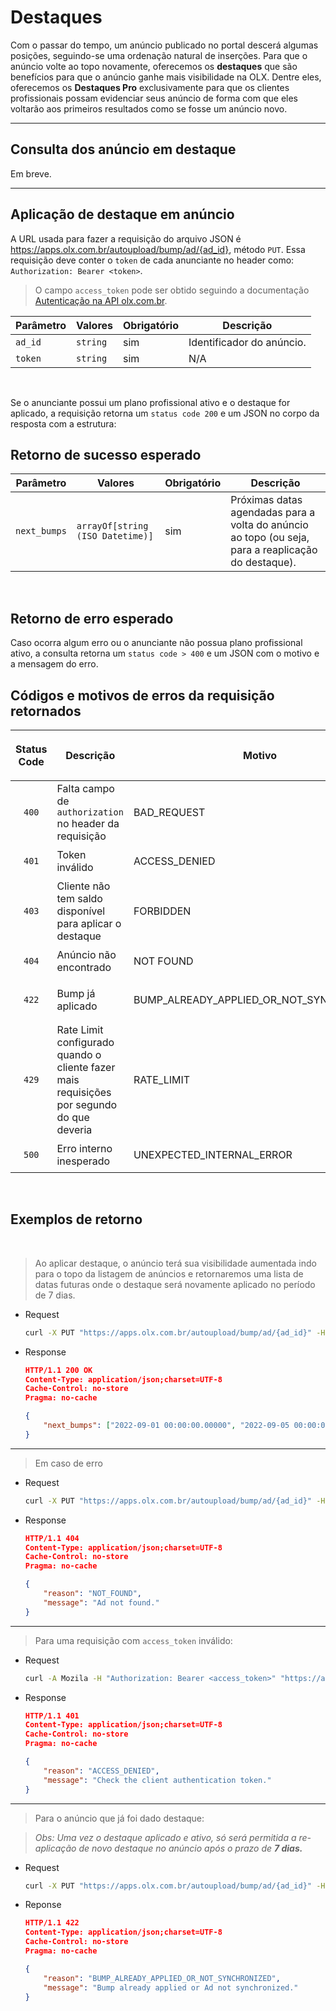 # Destaques

Com o passar do tempo, um anúncio publicado no portal descerá algumas posições, seguindo-se uma ordenação natural de inserções. Para que o anúncio volte ao topo novamente, oferecemos os **destaques** que são benefícios para que o anúncio ganhe mais visibilidade na OLX. Dentre eles, oferecemos os **Destaques Pro** exclusivamente para que os clientes profissionais possam evidenciar seus anúncio de forma com que eles voltarão aos primeiros resultados como se fosse um anúncio novo.

---
## Consulta dos anúncio em destaque

Em breve. 

---
## Aplicação de destaque em anúncio

A URL usada para fazer a requisição do arquivo JSON é https://apps.olx.com.br/autoupload/bump/ad/{ad_id}, método `PUT`. Essa requisição deve conter o `token` de cada anunciante no header como: `Authorization: Bearer <token>`.

> O campo `access_token` pode ser obtido seguindo a documentação [Autenticação na API olx.com.br](oauth.md).

| Parâmetro | Valores | Obrigatório | Descrição  |
|-----------|---------|-------------|------------|
| `ad_id` | `string` | sim | Identificador do anúncio. | 
| `token` | `string` | sim | N/A | 

</br>

Se o anunciante possui um plano profissional ativo e o destaque for aplicado, a requisição retorna um `status code 200` e um JSON no corpo da resposta com a estrutura: 
## Retorno de sucesso esperado 

| Parâmetro | Valores | Obrigatório | Descrição  |
|-----------|---------|-------------|------------|
| `next_bumps` | `arrayOf[string (ISO Datetime)]` | sim | Próximas datas agendadas para a volta do anúncio ao topo (ou seja, para a reaplicação do destaque). | 

</br>

## Retorno de erro esperado

Caso ocorra algum erro ou o anunciante não possua plano profissional ativo, a consulta retorna um `status code > 400` e um JSON com o motivo e a mensagem do erro.
</br>

## Códigos e motivos de erros da requisição retornados

| <p align="center">Status Code</p> | Descrição | Motivo | Mensagem |
|--------|-----------|----------------|----------|
| <p align="center">`400`</p> | Falta campo de `authorization` no header da requisição | BAD_REQUEST | Check the header field(s) |
| <p align="center">`401`</p> | Token inválido | ACCESS_DENIED | Check the client authentication token |
| <p align="center">`403`</p> | Cliente não tem saldo disponível para aplicar o destaque | FORBIDDEN | `{ "reason": "FORBIDDEN", "message": "Forbidden." }` |
| <p align="center">`404`</p> | Anúncio não encontrado | NOT FOUND | `{ "reason": "NOT_FOUND", "message": "Ad not found." }` |
| <p align="center">`422`</p> | Bump já aplicado | BUMP_ALREADY_APPLIED_OR_NOT_SYNCHRONIZED | `{ "reason": "BUMP_ALREADY_APPLIED_OR_NOT_SYNCHRONIZED", "message": "Bump already applied or Ad not synchronized." }` |
| <p align="center">`429`</p> | Rate Limit configurado quando o cliente fazer mais requisições por segundo do que deveria | RATE_LIMIT | You have exceeded the X requests in X seconds limit! |
| <p align="center">`500`</p> | Erro interno inesperado | UNEXPECTED_INTERNAL_ERROR | Unexpected internal error. Try again later |
</br>

## Exemplos de retorno
</br>

> Ao aplicar destaque, o anúncio terá sua visibilidade aumentada indo para o topo da listagem de anúncios e retornaremos uma lista de datas futuras onde o destaque será novamente aplicado no período de 7 dias.


* Request 

    ```sh
    curl -X PUT "https://apps.olx.com.br/autoupload/bump/ad/{ad_id}" -H "accept: application/json" -H "Content-Type: application/json" -H "authorization: Bearer {token}"
    ```

* Response

    ```json
    HTTP/1.1 200 OK
    Content-Type: application/json;charset=UTF-8
    Cache-Control: no-store
    Pragma: no-cache

    {
        "next_bumps": ["2022-09-01 00:00:00.00000", "2022-09-05 00:00:00.00000"]
    }
    ```
---
> Em caso de erro

* Request
    ```sh
    curl -X PUT "https://apps.olx.com.br/autoupload/bump/ad/{ad_id}" -H "accept: application/json" -H "Content-Type: application/json" -H "authorization: Bearer {token}"
    ```

* Response

    ```json
    HTTP/1.1 404
    Content-Type: application/json;charset=UTF-8
    Cache-Control: no-store
    Pragma: no-cache

    {
        "reason": "NOT_FOUND",
        "message": "Ad not found."
    }
    ```
---
> Para uma requisição com `access_token` inválido:

* Request
    ```sh
    curl -A Mozila -H "Authorization: Bearer <access_token>" "https://apps.olx.com.br/autoupload/balance"
    ```

* Response

    ```json
    HTTP/1.1 401 
    Content-Type: application/json;charset=UTF-8
    Cache-Control: no-store
    Pragma: no-cache

    {
        "reason": "ACCESS_DENIED", 
        "message": "Check the client authentication token."
    }
    ```
---
> Para o anúncio que já foi dado destaque:

> *Obs: Uma vez o destaque aplicado e ativo, só será permitida a re-aplicação de novo destaque no anúncio após o prazo de **7 dias.***

* Request
    ```sh
    curl -X PUT "https://apps.olx.com.br/autoupload/bump/ad/{ad_id}" -H "accept: application/json" -H "Content-Type: application/json" -H "authorization: Bearer {token}"
    ```

* Reponse

    ```json
    HTTP/1.1 422
    Content-Type: application/json;charset=UTF-8
    Cache-Control: no-store
    Pragma: no-cache

    { 
        "reason": "BUMP_ALREADY_APPLIED_OR_NOT_SYNCHRONIZED", 
        "message": "Bump already applied or Ad not synchronized." 
    }
    ```
